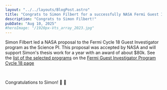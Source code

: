 ```yaml
---
layout: "../../layouts/BlogPost.astro"
title: "Congrats to Simon Filbert for a successfully NASA Fermi Guest Investigator program"
description: "Congrats to Simon Filbert!"
pubDate: "Aug 10, 2025"
#heroImage: "/1920px-Vts_array_2023.jpg"
---
```


Simon Filbert led a NASA proposal to the Fermi Cycle 18 Guest Investigator program as the Science PI. 
This proposal was accepted by NASA and will support Simon's thesis work for a year with an award of about $80k. 
See the [list of the selected programs](https://fermi.gsfc.nasa.gov/ssc/proposals/cycle18/Cycle18ApprovedPrograms.pdf)
on the [Fermi Guest Investigator Program Cycle 18 page](https://fermi.gsfc.nasa.gov/ssc/proposals/cycle18/)

<br>

Congratulations to Simon! :clap: :clap: 

